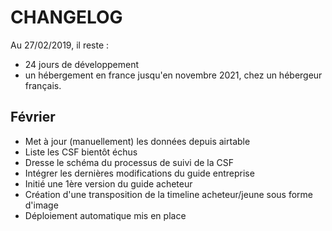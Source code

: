 # CHANGELOG

Au 27/02/2019, il reste :

- 24 jours de développement
- un hébergement en france jusqu'en novembre 2021, chez un hébergeur français.


## Février

- Met à jour (manuellement) les données depuis airtable
- Liste les CSF bientôt échus
- Dresse le schéma du processus de suivi de la CSF
- Intégrer les dernières modifications du guide entreprise
- Initié une 1ère version du guide acheteur
- Création d'une transposition de la timeline acheteur/jeune sous forme d'image
- Déploiement automatique mis en place

